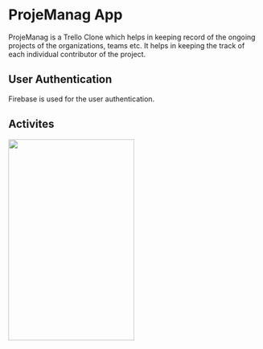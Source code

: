 # ProjeManag App
ProjeManag is a Trello Clone which helps in keeping record of the ongoing projects of the organizations, teams etc. It
helps in keeping the track of each individual contributor of the project.

## User Authentication 
Firebase is used for the user authentication.

## Activites

<img src="https://user-images.githubusercontent.com/64521665/185557508-2eaff6c2-659d-4303-a453-df3d931177d8.jpg" width="250" height="400" />

